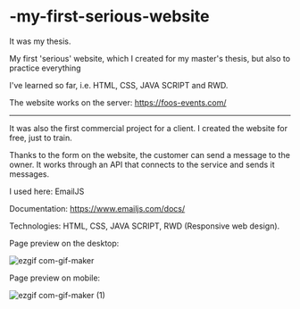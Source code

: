 # -my-first-serious-website


It was my thesis.

My first 'serious' website, which I created for my master's thesis, but also to practice everything 

I've learned so far, i.e. HTML, CSS, JAVA SCRIPT and RWD.


The website works on the server:   https://foos-events.com/ 

------------------------------------------------
It was also the first commercial project for a client. I created the website for free, just to train.


Thanks to the form on the website, the customer can send a message to the owner.
It works through an API that connects to the service and sends it messages.

I used here: EmailJS

Documentation: https://www.emailjs.com/docs/


Technologies: HTML, CSS, JAVA SCRIPT, RWD (Responsive web design).


Page preview on the desktop:

![ezgif com-gif-maker](https://user-images.githubusercontent.com/59742201/106504078-c49f2b80-64c6-11eb-8267-ca151a75fb48.gif)


Page preview on mobile:

![ezgif com-gif-maker (1)](https://user-images.githubusercontent.com/59742201/106504224-ec8e8f00-64c6-11eb-951a-5b6f3f992291.gif)
